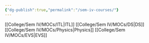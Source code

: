 ```yaml
---
{"dg-publish":true,"permalink":"/sem-iv-courses/"}
---
```


[[College/Sem IV/MOCs/ITL\|ITL]]
[[College/Sem IV/MOCs/DS\|DS]]
[[College/Sem IV/MOCs/Physics\|Physics]]
[[College/Sem IV/MOCs/EVS\|EVS]]

